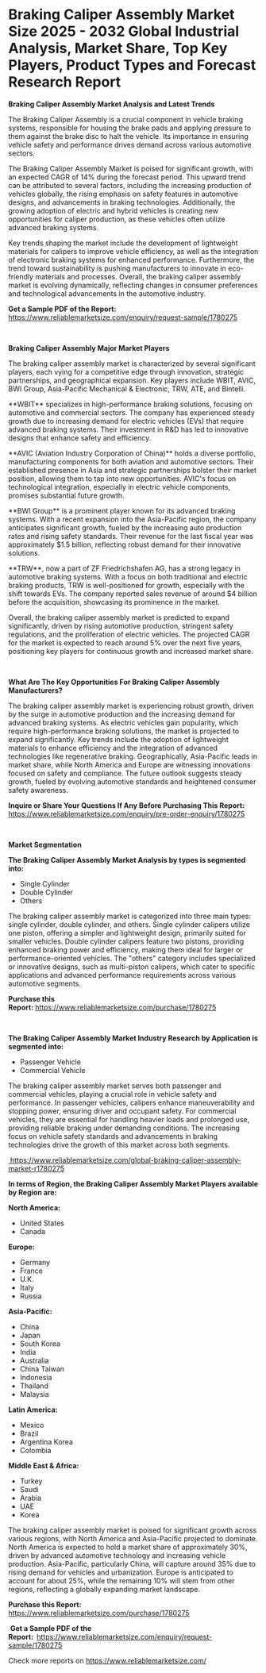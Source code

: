 <p><h1>Braking Caliper Assembly Market Size 2025 - 2032 Global Industrial Analysis, Market Share, Top Key Players, Product Types and Forecast Research Report</h1></p><p><strong>Braking Caliper Assembly Market Analysis and Latest Trends</strong></p>
<p><p>The Braking Caliper Assembly is a crucial component in vehicle braking systems, responsible for housing the brake pads and applying pressure to them against the brake disc to halt the vehicle. Its importance in ensuring vehicle safety and performance drives demand across various automotive sectors.</p><p>The Braking Caliper Assembly Market is poised for significant growth, with an expected CAGR of 14% during the forecast period. This upward trend can be attributed to several factors, including the increasing production of vehicles globally, the rising emphasis on safety features in automotive designs, and advancements in braking technologies. Additionally, the growing adoption of electric and hybrid vehicles is creating new opportunities for caliper production, as these vehicles often utilize advanced braking systems.</p><p>Key trends shaping the market include the development of lightweight materials for calipers to improve vehicle efficiency, as well as the integration of electronic braking systems for enhanced performance. Furthermore, the trend toward sustainability is pushing manufacturers to innovate in eco-friendly materials and processes. Overall, the braking caliper assembly market is evolving dynamically, reflecting changes in consumer preferences and technological advancements in the automotive industry.</p></p>
<p><strong>Get a Sample PDF of the Report:&nbsp;</strong> <a href="https://www.reliablemarketsize.com/enquiry/request-sample/1780275?utm_campaign=2723&utm_medium=2&utm_source=Github&utm_content=ia&utm_term=25032025&utm_id=braking-caliper-assembly">https://www.reliablemarketsize.com/enquiry/request-sample/1780275</a></p>
<p>&nbsp;</p>
<p><strong>Braking Caliper Assembly Major Market Players</strong></p>
<p><p>The braking caliper assembly market is characterized by several significant players, each vying for a competitive edge through innovation, strategic partnerships, and geographical expansion. Key players include WBIT, AVIC, BWI Group, Asia-Pacific Mechanical & Electronic, TRW, ATE, and Bintelli.</p><p>**WBIT** specializes in high-performance braking solutions, focusing on automotive and commercial sectors. The company has experienced steady growth due to increasing demand for electric vehicles (EVs) that require advanced braking systems. Their investment in R&D has led to innovative designs that enhance safety and efficiency.</p><p>**AVIC (Aviation Industry Corporation of China)** holds a diverse portfolio, manufacturing components for both aviation and automotive sectors. Their established presence in Asia and strategic partnerships bolster their market position, allowing them to tap into new opportunities. AVIC's focus on technological integration, especially in electric vehicle components, promises substantial future growth.</p><p>**BWI Group** is a prominent player known for its advanced braking systems. With a recent expansion into the Asia-Pacific region, the company anticipates significant growth, fueled by the increasing auto production rates and rising safety standards. Their revenue for the last fiscal year was approximately $1.5 billion, reflecting robust demand for their innovative solutions.</p><p>**TRW**, now a part of ZF Friedrichshafen AG, has a strong legacy in automotive braking systems. With a focus on both traditional and electric braking products, TRW is well-positioned for growth, especially with the shift towards EVs. The company reported sales revenue of around $4 billion before the acquisition, showcasing its prominence in the market.</p><p>Overall, the braking caliper assembly market is predicted to expand significantly, driven by rising automotive production, stringent safety regulations, and the proliferation of electric vehicles. The projected CAGR for the market is expected to reach around 5% over the next five years, positioning key players for continuous growth and increased market share.</p></p>
<p>&nbsp;</p>
<p><strong>What Are The Key Opportunities For Braking Caliper Assembly Manufacturers?</strong></p>
<p><p>The braking caliper assembly market is experiencing robust growth, driven by the surge in automotive production and the increasing demand for advanced braking systems. As electric vehicles gain popularity, which require high-performance braking solutions, the market is projected to expand significantly. Key trends include the adoption of lightweight materials to enhance efficiency and the integration of advanced technologies like regenerative braking. Geographically, Asia-Pacific leads in market share, while North America and Europe are witnessing innovations focused on safety and compliance. The future outlook suggests steady growth, fueled by evolving automotive standards and heightened consumer safety awareness.</p></p>
<p><strong>Inquire or Share Your Questions If Any Before Purchasing This Report:</strong> <a href="https://www.reliablemarketsize.com/enquiry/pre-order-enquiry/1780275?utm_campaign=2723&utm_medium=2&utm_source=Github&utm_content=ia&utm_term=25032025&utm_id=braking-caliper-assembly">https://www.reliablemarketsize.com/enquiry/pre-order-enquiry/1780275</a></p>
<p>&nbsp;</p>
<p><strong>Market Segmentation</strong></p>
<p><strong>The Braking Caliper Assembly Market Analysis by types is segmented into:</strong></p>
<p><ul><li>Single Cylinder</li><li>Double Cylinder</li><li>Others</li></ul></p>
<p><p>The braking caliper assembly market is categorized into three main types: single cylinder, double cylinder, and others. Single cylinder calipers utilize one piston, offering a simpler and lightweight design, primarily suited for smaller vehicles. Double cylinder calipers feature two pistons, providing enhanced braking power and efficiency, making them ideal for larger or performance-oriented vehicles. The "others" category includes specialized or innovative designs, such as multi-piston calipers, which cater to specific applications and advanced performance requirements across various automotive segments.</p></p>
<p><strong>Purchase this Report:&nbsp;</strong><a href="https://www.reliablemarketsize.com/purchase/1780275?utm_campaign=2723&utm_medium=2&utm_source=Github&utm_content=ia&utm_term=25032025&utm_id=braking-caliper-assembly">https://www.reliablemarketsize.com/purchase/1780275</a></p>
<p>&nbsp;</p>
<p><strong>The Braking Caliper Assembly Market Industry Research by Application is segmented into:</strong></p>
<p><ul><li>Passenger Vehicle</li><li>Commercial Vehicle</li></ul></p>
<p><p>The braking caliper assembly market serves both passenger and commercial vehicles, playing a crucial role in vehicle safety and performance. In passenger vehicles, calipers enhance maneuverability and stopping power, ensuring driver and occupant safety. For commercial vehicles, they are essential for handling heavier loads and prolonged use, providing reliable braking under demanding conditions. The increasing focus on vehicle safety standards and advancements in braking technologies drive the growth of this market across both segments.</p></p>
<p><a href="https://www.reliablemarketsize.com/global-braking-caliper-assembly-market-r1780275?utm_campaign=2723&utm_medium=2&utm_source=Github&utm_content=ia&utm_term=25032025&utm_id=braking-caliper-assembly">&nbsp;https://www.reliablemarketsize.com/global-braking-caliper-assembly-market-r1780275</a></p>
<p><strong>In terms of Region, the Braking Caliper Assembly Market Players available by Region are:</strong></p>
<p>
    <p> <strong> North America: </strong>
        <ul>
            <li>United States</li>
            <li>Canada</li>
        </ul>
        </p> 
    <p> <strong> Europe: </strong>
        <ul>
            <li>Germany</li>
            <li>France</li>
            <li>U.K.</li>
            <li>Italy</li>
            <li>Russia</li>
        </ul>
        </p> 
    <p> <strong> Asia-Pacific: </strong>
        <ul>
            <li>China</li>
            <li>Japan</li>
            <li>South Korea</li>
            <li>India</li>
            <li>Australia</li>
            <li>China Taiwan</li>
            <li>Indonesia</li>
            <li>Thailand</li>
            <li>Malaysia</li>
        </ul>
        </p> 
    <p> <strong> Latin America: </strong>
        <ul>
            <li>Mexico</li>
            <li>Brazil</li>
            <li>Argentina Korea</li>
            <li>Colombia</li>
        </ul>
        </p> 
    <p> <strong> Middle East & Africa: </strong>
        <ul>
            <li>Turkey</li>
            <li>Saudi</li>
            <li>Arabia</li>
            <li>UAE</li>
            <li>Korea</li>
        </ul>
    </p>
    </p>
<p><p>The braking caliper assembly market is poised for significant growth across various regions, with North America and Asia-Pacific projected to dominate. North America is expected to hold a market share of approximately 30%, driven by advanced automotive technology and increasing vehicle production. Asia-Pacific, particularly China, will capture around 35% due to rising demand for vehicles and urbanization. Europe is anticipated to account for about 25%, while the remaining 10% will stem from other regions, reflecting a globally expanding market landscape.</p></p>
<p><strong>Purchase this Report: </strong><a href="https://www.reliablemarketsize.com/purchase/1780275?utm_campaign=2723&utm_medium=2&utm_source=Github&utm_content=ia&utm_term=25032025&utm_id=braking-caliper-assembly">https://www.reliablemarketsize.com/purchase/1780275</a></p>
<p>&nbsp;<strong>Get a Sample PDF of the Report:&nbsp;&nbsp;</strong><a href="https://www.reliablemarketsize.com/enquiry/request-sample/1780275?utm_campaign=2723&utm_medium=2&utm_source=Github&utm_content=ia&utm_term=25032025&utm_id=braking-caliper-assembly">https://www.reliablemarketsize.com/enquiry/request-sample/1780275</a></p>
<p><strong></strong></p>
<p>Check more reports on <a href="https://www.reliablemarketsize.com/?utm_campaign=2723&utm_medium=2&utm_source=Github&utm_content=ia&utm_term=25032025&utm_id=braking-caliper-assembly">https://www.reliablemarketsize.com/</a></p>